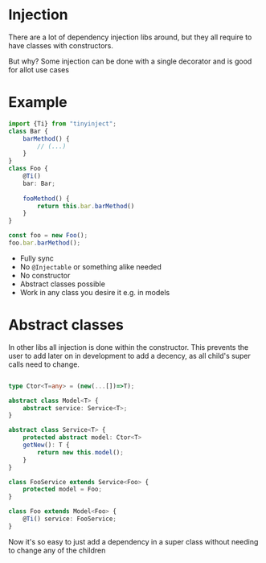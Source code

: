 # Injection

There are a lot of dependency injection libs around, but they all require to have classes with constructors.

But why? Some injection can be done with a single decorator and is good for allot use cases

# Example

```typescript
import {Ti} from "tinyinject";
class Bar {
    barMethod() {
        // (...)
    }
}
class Foo {
    @Ti()
    bar: Bar;
    
    fooMethod() {
        return this.bar.barMethod()
    }
}

const foo = new Foo();
foo.bar.barMethod();
```

- Fully sync
- No `@Injectable` or something alike needed
- No constructor
- Abstract classes possible
- Work in any class you desire it e.g. in models

# Abstract classes
In other libs all injection is done within the constructor. This prevents the user to add later on in development to add a decency, as all child's super calls need to change.

```typescript

type Ctor<T=any> = (new(...[])=>T);

abstract class Model<T> {
    abstract service: Service<T>;
}

abstract class Service<T> {
    protected abstract model: Ctor<T>
    getNew(): T {
        return new this.model();
    }
}

class FooService extends Service<Foo> {
    protected model = Foo;
}

class Foo extends Model<Foo> {
    @Ti() service: FooService;
}
```

Now it's so easy to just add a dependency in a super class without needing to change any of the children 